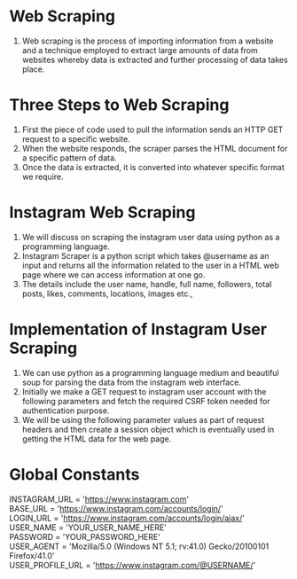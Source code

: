 # Web Scraping

1) Web scraping is the process of importing information from a website and a technique employed to extract large amounts of data from websites whereby data is extracted and further processing of data takes place.

# Three Steps to Web Scraping

1) First the piece of code used to pull the information sends an HTTP GET request to a specific website.
2) When the website responds, the scraper parses the HTML document for a specific pattern of data.
3) Once the data is extracted, it is converted into whatever specific format we require.

# Instagram Web Scraping

1) We will discuss on scraping the instagram user data using python as a programming language.
2) Instagram Scraper is a python script which takes @username as an input and returns all the information related to the user in a HTML web page where we can access information at one go. 
3) The details include the user name, handle, full name, followers, total posts, likes, comments, locations, images etc.,

# Implementation of Instagram User Scraping

1) We can use python as a programming language medium and beautiful soup for parsing the data from the instagram web interface.
2) Initially we make a GET request to instagram user account with the following parameters and fetch the required CSRF token needed for authentication purpose.
3) We will be using the following parameter values as part of request headers and then create a session object which is eventually used in getting the HTML data for the web page.

# Global Constants

INSTAGRAM_URL = 'https://www.instagram.com' <br/>
BASE_URL = 'https://www.instagram.com/accounts/login/' <br/>
LOGIN_URL = 'https://www.instagram.com/accounts/login/ajax/' <br/>
USER_NAME = 'YOUR_USER_NAME_HERE' <br/>
PASSWORD = 'YOUR_PASSWORD_HERE' <br/>
USER_AGENT = 'Mozilla/5.0 (Windows NT 5.1; rv:41.0) Gecko/20100101 Firefox/41.0' <br/>
USER_PROFILE_URL = 'https://www.instagram.com/@USERNAME/' <br/>

